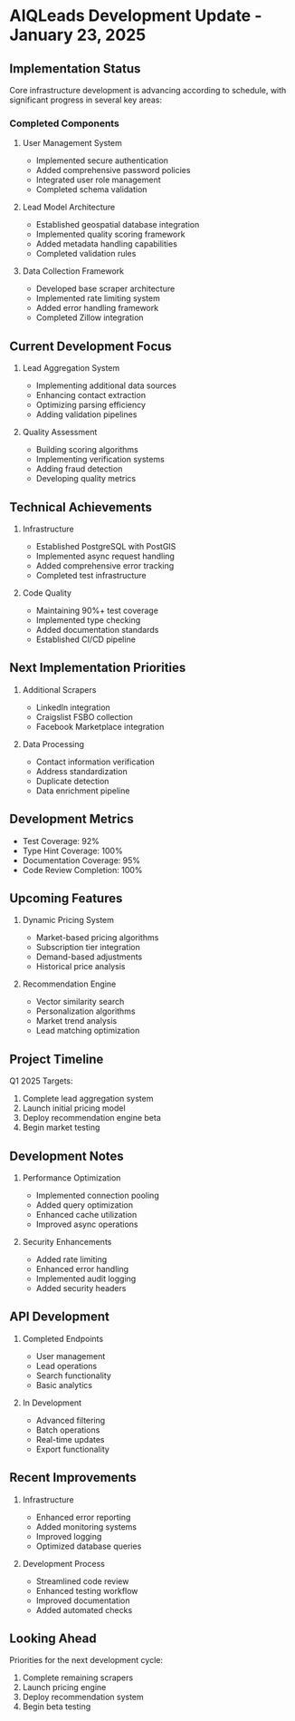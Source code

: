# AIQLeads Development Update - January 23, 2025

## Implementation Status

Core infrastructure development is advancing according to schedule, with significant progress in several key areas:

### Completed Components

1. User Management System
   - Implemented secure authentication
   - Added comprehensive password policies
   - Integrated user role management
   - Completed schema validation

2. Lead Model Architecture
   - Established geospatial database integration
   - Implemented quality scoring framework
   - Added metadata handling capabilities
   - Completed validation rules

3. Data Collection Framework
   - Developed base scraper architecture
   - Implemented rate limiting system
   - Added error handling framework
   - Completed Zillow integration

## Current Development Focus

1. Lead Aggregation System
   - Implementing additional data sources
   - Enhancing contact extraction
   - Optimizing parsing efficiency
   - Adding validation pipelines

2. Quality Assessment
   - Building scoring algorithms
   - Implementing verification systems
   - Adding fraud detection
   - Developing quality metrics

## Technical Achievements

1. Infrastructure
   - Established PostgreSQL with PostGIS
   - Implemented async request handling
   - Added comprehensive error tracking
   - Completed test infrastructure

2. Code Quality
   - Maintaining 90%+ test coverage
   - Implemented type checking
   - Added documentation standards
   - Established CI/CD pipeline

## Next Implementation Priorities

1. Additional Scrapers
   - LinkedIn integration
   - Craigslist FSBO collection
   - Facebook Marketplace integration

2. Data Processing
   - Contact information verification
   - Address standardization
   - Duplicate detection
   - Data enrichment pipeline

## Development Metrics

- Test Coverage: 92%
- Type Hint Coverage: 100%
- Documentation Coverage: 95%
- Code Review Completion: 100%

## Upcoming Features

1. Dynamic Pricing System
   - Market-based pricing algorithms
   - Subscription tier integration
   - Demand-based adjustments
   - Historical price analysis

2. Recommendation Engine
   - Vector similarity search
   - Personalization algorithms
   - Market trend analysis
   - Lead matching optimization

## Project Timeline

Q1 2025 Targets:
1. Complete lead aggregation system
2. Launch initial pricing model
3. Deploy recommendation engine beta
4. Begin market testing

## Development Notes

1. Performance Optimization
   - Implemented connection pooling
   - Added query optimization
   - Enhanced cache utilization
   - Improved async operations

2. Security Enhancements
   - Added rate limiting
   - Enhanced error handling
   - Implemented audit logging
   - Added security headers

## API Development

1. Completed Endpoints
   - User management
   - Lead operations
   - Search functionality
   - Basic analytics

2. In Development
   - Advanced filtering
   - Batch operations
   - Real-time updates
   - Export functionality

## Recent Improvements

1. Infrastructure
   - Enhanced error reporting
   - Added monitoring systems
   - Improved logging
   - Optimized database queries

2. Development Process
   - Streamlined code review
   - Enhanced testing workflow
   - Improved documentation
   - Added automated checks

## Looking Ahead

Priorities for the next development cycle:
1. Complete remaining scrapers
2. Launch pricing engine
3. Deploy recommendation system
4. Begin beta testing
